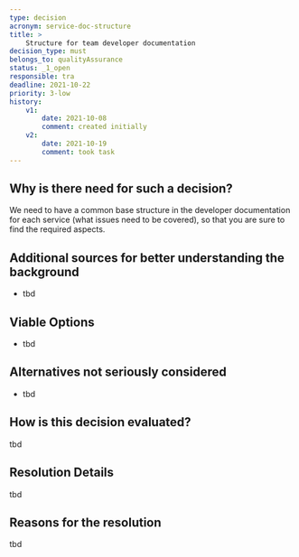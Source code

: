 ```yaml
---
type: decision
acronym: service-doc-structure
title: >
    Structure for team developer documentation
decision_type: must
belongs_to: qualityAssurance
status: _1_open
responsible: tra
deadline: 2021-10-22
priority: 3-low
history:
    v1:
        date: 2021-10-08
        comment: created initially 
    v2:
        date: 2021-10-19
        comment: took task
---
```


## Why is there need for such a decision?

We need to have a common base structure in the developer documentation for each service (what issues need to be 
covered), so that you are sure to find the required aspects. 

## Additional sources for better understanding the background

* tbd

## Viable Options

* tbd


## Alternatives not seriously considered

* tbd


## How is this decision evaluated?

tbd
 
## Resolution Details

tbd

## Reasons for the resolution

tbd

